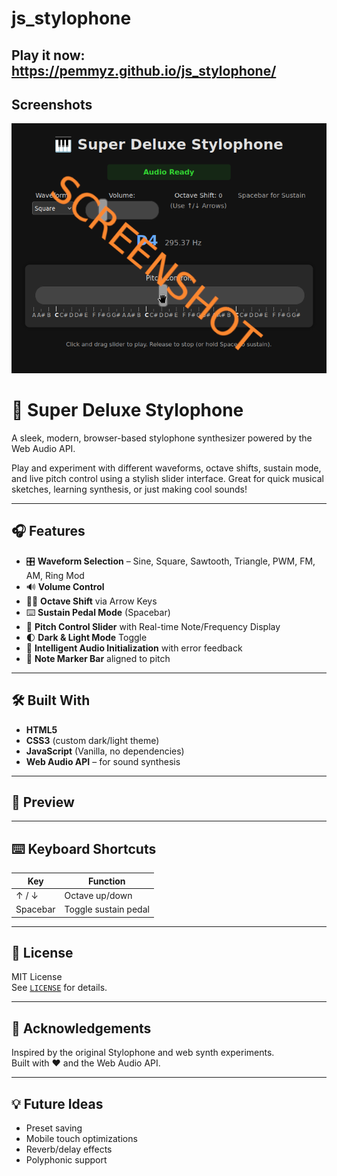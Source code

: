 # js_stylophone


## Play it now: https://pemmyz.github.io/js_stylophone/

## Screenshots
![Game 1](screenshots/game_1.png)

# 🎹 Super Deluxe Stylophone

A sleek, modern, browser-based stylophone synthesizer powered by the Web Audio API.

Play and experiment with different waveforms, octave shifts, sustain mode, and live pitch control using a stylish slider interface. Great for quick musical sketches, learning synthesis, or just making cool sounds!

---

## 🎧 Features

- 🎛️ **Waveform Selection** – Sine, Square, Sawtooth, Triangle, PWM, FM, AM, Ring Mod
- 🔊 **Volume Control**
- 🔼🔽 **Octave Shift** via Arrow Keys
- ⌨️ **Sustain Pedal Mode** (Spacebar)
- 🎼 **Pitch Control Slider** with Real-time Note/Frequency Display
- 🌓 **Dark & Light Mode** Toggle
- 🧠 **Intelligent Audio Initialization** with error feedback
- 🎹 **Note Marker Bar** aligned to pitch

---


## 🛠️ Built With

- **HTML5**
- **CSS3** (custom dark/light theme)
- **JavaScript** (Vanilla, no dependencies)
- **Web Audio API** – for sound synthesis

---

## 📸 Preview

<!-- Optional: Add actual interface preview -->
<!-- ![Preview](preview.png) -->

---

## ⌨️ Keyboard Shortcuts

| Key       | Function             |
|-----------|----------------------|
| ↑ / ↓     | Octave up/down       |
| Spacebar  | Toggle sustain pedal |

---

## 📄 License

MIT License  
See [`LICENSE`](LICENSE) for details.

---

## 🙌 Acknowledgements

Inspired by the original Stylophone and web synth experiments.  
Built with ❤️ and the Web Audio API.

---

## 💡 Future Ideas

- Preset saving  
- Mobile touch optimizations  
- Reverb/delay effects  
- Polyphonic support

